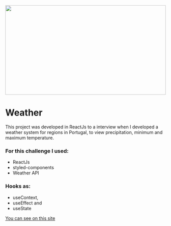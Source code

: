 
<div>
    <img src="https://media.wired.co.uk/photos/606dba1c9a15f73a597a2aa1/4:3/w_2044,h_1533,c_limit/weather.jpg" height="280" width=100%/>
</div>

# Weather

This project was developed in ReactJs to a interview when I developed a weather system for regions in Portugal, to view precipitation, minimum and maximum temperature. 

### For this challenge I used:
 * ReactJs 
 * styled-components
 * Weather API

### Hooks as:
* useContext, 
* useEffect and 
* useState

[You can see on this site](https://adentis-weather.vercel.app/)


